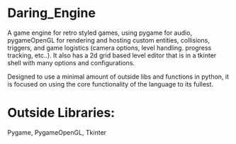 # Daring_Engine
A game engine for retro styled games, using pygame for audio,  pygameOpenGL for rendering and hosting custom entities, collisions, triggers, and game logistics (camera options, level handling. progress tracking, etc..).  It also has a 2d grid based level editor that is in a tkinter shell with many options and configurations.

Designed to use a minimal amount of outside libs and functions in python, it is focused on using the core functionality of the language to its fullest.
# Outside Libraries:
  Pygame, PygameOpenGL, Tkinter
